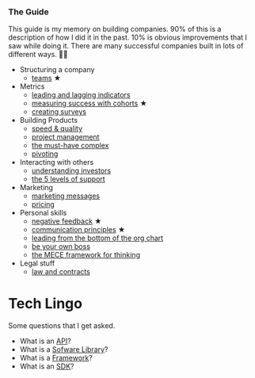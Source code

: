 ### The Guide 

This guide is my memory on building companies. 
90% of this is a description of how I did it in the past.
10% is obvious improvements that I saw while doing it. 
There are many successful companies built in lots of different ways. 
🤷‍♂️

- Structuring a company
    - [teams](2018-05-06-teams.md) ★
- Metrics
    - [leading and lagging indicators](2015-03-08-leading-and-lagging-indicators.md)
    - [measuring success with cohorts](2015-04-08-measuring-success-with-cohorts.md) ★
    - [creating surveys](2015-07-26-creating-surveys.md)
- Building Products
    - [speed & quality](2023-05-09-the-best-that-can-happen.md) 
    - [project management](2016-04-17-project-management.md)
    - [the must-have complex](2015-08-31-the-must-have-complex.md)
    - [pivoting](2015-03-19-pivoting.md)
- Interacting with others
    - [understanding investors](2020-08-06-understanding-investors.md)
    - [the 5 levels of support](2022-05-09-the-five-levels-of-support.md)
- Marketing
    - [marketing messages](2019-03-12-marketing-messages.md)
    - [pricing](2016-04-23-pricing.md)
- Personal skills
    - [negative feedback](2022-10-30-negative-feedback.md) ★
    - [communication principles](2015-04-04-communication-principles.md) ★
    - [leading from the bottom of the org chart](2015-04-22-leading-from-the-bottom-of-the-org-chart.md)
    - [be your own boss](2015-03-24-be-your-own-boss.md)
    - [the MECE framework for thinking](2016-05-16-the-MECE-framework-for-thinking.md)
- Legal stuff
    - [law and contracts](2015-06-19-law-and-contracts.md)


# Tech Lingo 

Some questions that I get asked.

- What is an [API](API.md)?
- What is a [Sofware Library](software-library.md)?
- What is a [Framework](framework.md)?
- What is an [SDK](sdk.md)?
